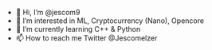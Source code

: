 - 👋 Hi, I’m @jescom9
- 👀 I’m interested in ML, Cryptocurrency (Nano), Opencore
- 🌱 I’m currently learning C++ & Python
- 📫 How to reach me Twitter @Jescomelzer
